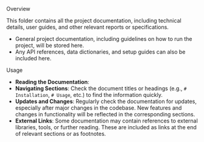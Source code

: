 Overview

This folder contains all the project documentation, including technical details, user guides, and other relevant reports or specifications.

- General project documentation, including guidelines on how to run the project, will be stored here.
- Any API references, data dictionaries, and setup guides can also be included here.


Usage

- **Reading the Documentation**:
- **Navigating Sections**: Check the document titles or headings (e.g., `# Installation`, `# Usage`, etc.) to find the information quickly.
- **Updates and Changes**: Regularly check the documentation for updates, especially after major changes in the codebase. New features and changes in functionality will be reflected in the corresponding sections.
- **External Links**: Some documentation may contain references to external libraries, tools, or further reading. These are included as links at the end of relevant sections or as footnotes.


